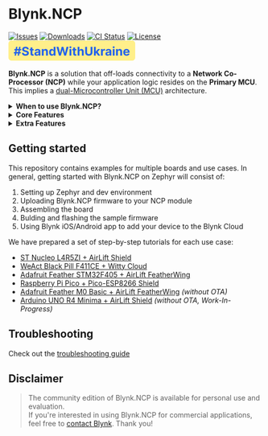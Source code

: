 
# Blynk.NCP

[![Issues](https://img.shields.io/github/issues/Blynk-Technologies/BlynkNcpExample_Zephyr_Zephyr.svg)](https://github.com/Blynk-Technologies/BlynkNcpExample_Zephyr/issues)
[![Downloads](https://img.shields.io/github/downloads/Blynk-Technologies/BlynkNcpDriver/total)](https://github.com/Blynk-Technologies/BlynkNcpDriver/releases/latest)
[![CI Status](https://img.shields.io/github/actions/workflow/status/Blynk-Technologies/BlynkNcpExample_Zephyr/build.yml?branch=main&logo=github&label=tests)](https://github.com/Blynk-Technologies/BlynkNcpExample_Zephyr/actions)
[![License](https://img.shields.io/github/license/Blynk-Technologies/BlynkNcpExample_Zephyr?color=blue)](LICENSE)
[![Stand With Ukraine](https://raw.githubusercontent.com/vshymanskyy/StandWithUkraine/main/badges/StandWithUkraine.svg)](https://stand-with-ukraine.pp.ua)

**Blynk.NCP** is a solution that off-loads connectivity to a **Network Co-Processor (NCP)** while your application logic resides on the **Primary MCU**. This implies a [dual-Microcontroller Unit (MCU)](https://docs.google.com/presentation/d/1aP2sQWB0J9EWj8Y1h5qeyfm2aFwaNSUKnCE-k7zxVnk/present) architecture.

<details><summary><b>When to use Blynk.NCP?</b></summary>

Using Blynk.NCP is recommended if one of these is true:

- You're building a new IoT product with specific requirements for the Primary MCU, and you're adding a separate connectivity module
- You are using Blynk for retrofitting your existing products
- You have included an **AT command**-based module, but you struggle to make it work right or to achieve your product goals
- You are looking for **ridiculously low** risks, integration efforts, and time to market, along with **improved reliability** of your products

</details>

<details><summary><b>Core Features</b></summary>

- **Blynk.Inject**: connect your devices easily using [<img src="https://cdn.rawgit.com/simple-icons/simple-icons/develop/icons/googleplay.svg" width="16" height="16" /> Android App](https://play.google.com/store/apps/details?id=cloud.blynk),
[<img src="https://cdn.rawgit.com/simple-icons/simple-icons/develop/icons/apple.svg" width="16" height="16" /> iOS App](https://apps.apple.com/us/app/blynk-iot/id1559317868) or [🌐 Web Dashboard](https://blynk.cloud)
  - `BLE`-assisted device provisioning for the best end-user experience
  - `WiFiAP`-based provisioning for devices without BLE support
  - **Network Manager**: WiFi (up to 16 saved networks), Ethernet, Cellular (depending on the hardware)
  - Advanced network connection troubleshooting
- Secure **Blynk.Cloud** connection that provides simple API for:
  - Data transfer with Virtual Pins, reporting Events, and accessing Metadata
  - `Time`, `Timezone` and `Location` with an ability to track local time when the device is offline, including DST transitions
- **Blynk.Air** - automatic Over The Air firmware updates using Web Dashboard
  - Both NCP and the Primary MCU firmware updates
  - Direct firmware upgrade using iOS/Android App before device activation

</details>

<details><summary><b>Extra Features</b></summary>

Additional services provided by the Blynk.NCP:

- `⏳ soon` Persistent automation scenarios - work even if the device is offline
- `⏳ soon` Non-volatile storage for the [Preferences](https://github.com/vshymanskyy/Preferences) library
- `✅ ready` NCP-assisted [fail-safe OTA updates](https://github.com/Blynk-Technologies/BlynkNcpDriver/blob/main/docs/Firmware%20Upgrade.md#ncp-assisted-fail-safe-ota-updates)
- `✅ ready` Connectivity-related **device state indication** - requires a monochrome/RGB/addressable LED attached to the NCP
- `✅ ready` **User button** (also used for configuration reset) - requires a momentary push button attached to the NCP
- `✅ ready` **Factory testing** and provisioning
- `🤔 later` Generic File System storage
- `🤔 later` Generic UDP/TCP/TLS socket API

</details>

## Getting started

This repository contains examples for multiple boards and use cases.
In general, getting started with Blynk.NCP on Zephyr will consist of:

1. Setting up Zephyr and dev environment
2. Uploading Blynk.NCP firmware to your NCP module
3. Assembling the board
4. Bulding and flashing the sample firmware
5. Using Blynk iOS/Android app to add your device to the Blynk Cloud

We have prepared a set of step-by-step tutorials for each use case:

- [ST Nucleo L4R5ZI + AirLift Shield](docs/samples/basic/ST_Nucleo_L4R5ZI_with_AirLift.md)
- [WeAct Black Pill F411CE + Witty Cloud](docs/samples/basic/WeAct_Black_Pill_with_Witty_Cloud.md)
- [Adafruit Feather STM32F405 + AirLift FeatherWing](docs/samples/basic/Adafruit_Feather_STM32F405_with_AirLift.md)
- [Raspberry Pi Pico + Pico-ESP8266 Shield](docs/samples/basic/Raspberry_Pi_Pico_with_ESP8266_Shield.md)
- [Adafruit Feather M0 Basic + AirLift FeatherWing](docs/samples/without_ota/Adafruit_Feather_M0_Basic_with_AirLift.md) *(without OTA)*
- [Arduino UNO R4 Minima + AirLift Shield](docs/samples/without_ota/Arduino_DUE_with_AirLift.md) *(without OTA, Work-In-Progress)*

## Troubleshooting

Check out the [troubleshooting guide](docs/Troubleshooting.md)

## Disclaimer

> The community edition of Blynk.NCP is available for personal use and evaluation.  
> If you're interested in using Blynk.NCP for commercial applications, feel free to [contact Blynk][blynk_sales]. Thank you!


[blynk_sales]: https://blynk.io/en/contact-us-business

